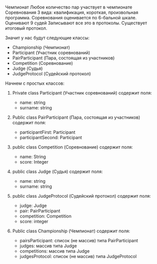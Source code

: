 Чемпионат
Любое количество пар участвует в чемпионате  
Соревнования 3 вида: квалификация, короткая, произвольная программа.
Соревнования оценивается по 6-бальной шкале.
Оценивают 9 судей
Записывают все это в протоколы.
Существует итоговый протокол.

Значит у нас будут следующие классы:
* Сhampionship (Чемпионат)
* Participant (Участник соревнований)
* PairParticipant (Пара, состоящая из участников)
* Сompetition (Соревнование)
* Judge (Судья)
* JudgeProtocol (Судейский протокол)

Начнем с простых классов:
1. Private class Participant (Участник соревнований) содержит поля: 
    * name: string
    * surname: string

2. Public class PairParticipant (Пара, состоящая из участников) содержит поля: 
    * participantFirst: Participant
    * participantSecond: Participant

3. public class Сompetition (Соревнование) содержит поля: 
    * name: String
    * score: Integer

4. public class Judge (Судья) содержит поля: 
    * name: string
    * surname: string

5. public class JudgeProtocol (Судейский протокол) содержит поля: 
    * judge: Judge
    * pair: PairParticipant
    * competition: Competition
    * score: integer

6. Public class Сhampionship (Чемпионат) содержит поля:
    * pairsParticipant: список (не массив) типа PairParticipant
    * judges:  массив типа Judge
    * competitions: массив типа Judge
    * judgesProtocol: список (не массив) типа JudgeProtocol
 
